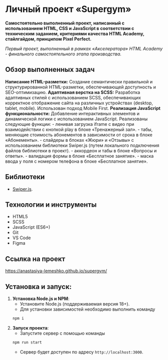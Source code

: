# Личный проект «Supergym»

**Самостоятельно выполненный проект, написанный с использованием HTML, CSS и JavaScript в соответствии с техническим заданием, критериями качества HTML Academy, стайлгайдом, принципом Pixel Perfect.**

*Первый проект, выполненный в рамках «Aкселератора» HTML Academy - финального самостоятельного этапа производства.*


## Обзор выполненных задач

**Написание HTML-разметки:** Создание семантически правильной и структурированной HTML-разметки, обеспечивающей доступность и SEO-оптимизацию.
**Адаптивная верстка на SCSS:** Разработка адаптивных стилей с использованием SCSS, обеспечивающих корректное отображение сайта на различных устройствах (desktop, tablet, mobile). Использован подход Mobile First.
**Реализация JavaScript функциональности:**  Добавление интерактивных элементов и динамической логики с использованием JavaScript.  Реализованы следующие функции:
    -  ленивая загрузка iframe с видео при взаимодействии с кнопкой play в блоке «Тренажерный зал».
    -  табы, меняющие стоимость абонементов в зависимости от срока в блоке «Абонементы».
    -  слайдеры в блоках «Жюри» и «Отзывы» с использованием библиотеки Swiper.js (путем локального подключения файлов библиотеки в проект).
    -  аккордеон и табы в блоке «Вопросы и ответы».
    -  валидация формы в блоке «Бесплатное занятие».
    -  маска ввода у поля с номером телефона в блоке «Бесплатное занятие».


## Библиотеки

-   [Swiper.js](https://swiperjs.com/).


## Технологии и инструменты

-   HTML5
-   SCSS
-   JavaScript (ES6+)
-   Git
-   VS Code
-   Figma


## Ссылка на проект

https://anastasiya-lemeshko.github.io/supergym/


## Установка и запуск:

1. **Установка Node.js и NPM**:
   - Установите Node.js (поддерживаемая версия 18+).
   - Для установки зависимостей необходимо выполнить команду
   ```bash
   npm i

2. **Запуск проекта**:
   - Запустите сервер с помощью команды
   ```bash
   npm run start
   ```
   - Сервер будет доступен по адресу `http://localhost:3000`.
